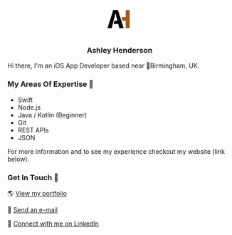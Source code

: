 <p align="center">
<a href="">
<img src="AHLogo.png" alt="AH-Logo" width=64 height=64>
</a>
<h3 align="center">Ashley Henderson</h3>
<p align="center">


Hi there, I'm an iOS App Developer based near 📍Birmingham, UK.

### My Areas Of Expertise 📖
- Swift
- Node.js
- Java / Kotlin (Beginner)
- Git
- REST APIs
- JSON

For more information and to see my experience checkout my website (link below).

### Get In Touch 💬
🌎 <a href="https://www.ashleyhenderson.dev">View my portfolio</a>

📧 <a href="mailto:hello@ashleyhenderson.dev">Send an e-mail</a>

👤 <a href="https://www.linkedin.com/in/ashley-liam-henderson/">Connect with me on LinkedIn</a>
